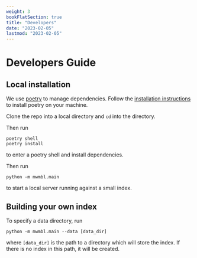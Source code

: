 ```yaml
---
weight: 3
bookFlatSection: true
title: "Developers"
date: "2023-02-05"
lastmod: "2023-02-05"
---
```


# Developers Guide

## Local installation

We use [poetry](https://python-poetry.org/) to manage
dependencies. Follow the [installation
instructions](https://python-poetry.org/docs/#installation) to install
poetry on your machine.

Clone the repo into a local directory and `cd` into the directory.

Then run
```
poetry shell
poetry install
```
to enter a poetry shell and install dependencies.

Then run
```
python -m mwmbl.main
```
to start a local server running against a small index.

## Building your own index

To specify a data directory, run
```
python -m mwmbl.main --data [data_dir]
```
where `[data_dir]` is the path to a directory which will store the
index. If there is no index in this path, it will be created.

